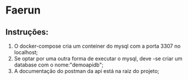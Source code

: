 # Faerun 

## Instruções:

1. O docker-compose cria um conteiner do mysql com a porta 3307 no localhost;
2. Se optar por uma outra forma de executar o mysql, deve -se criar um database com o nome:"demoapidb";
3. A documentação do postman da api está na raiz do projeto;
